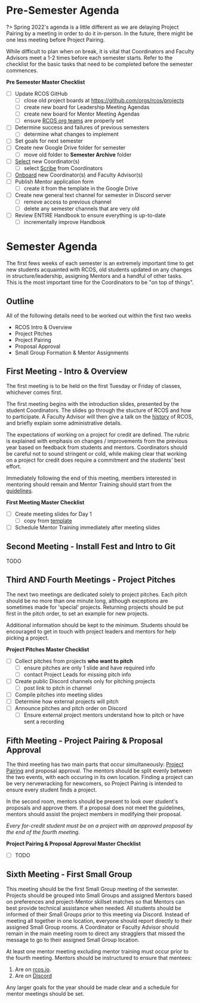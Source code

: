 <!-- Keep this page updated with each semester! If you don't the ghosts of Coordinators past will haunt you! Starting with me... _- Frank_ -->

# Pre-Semester Agenda

?> Spring 2022's agenda is a little different as we are delaying Project Pairing by a meeting in order to do it in-person. In the future, there might be one less meeting before Project Pairing.

While difficult to plan when on break, it is vital that Coordinators and Faculty Advisors meet a 1-2 times before each semester starts. Refer to the checklist for the basic tasks that need to be completed before the semester commences.

**Pre Semester Master Checklist**

- [ ] Update RCOS GitHub
  - [ ] close old project boards at <https://github.com/orgs/rcos/projects>
  - [ ] create new board for Leadership Meeting Agendas
  - [ ] create new board for Mentor Meeting Agendas
  - [ ] ensure [RCOS org teams](https://github.com/orgs/rcos/teams) are properly set
- [ ] Determine success and failures of previous semesters
  - [ ] determine what changes to implement
- [ ] Set goals for next semester
- [ ] Create new Google Drive folder for semester
  - [ ] move old folder to **Semester Archive** folder
- [ ] [Select](leadership/coordinators?id=selecting-new-coordinators) new Coordinator(s)
  - [ ] select [Scribe](leadership/notes?id=role-of-scribe) from Coordinators
- [ ] [Onboard](leadership/onboarding) new Coordinator(s) and Faculty Advisor(s)
- [ ] Publish Mentor application form
  - [ ] create it from the template in the Google Drive
- [ ] Create new general text channel for semester in Discord server
  - [ ] remove access to previous channel
  - [ ] delete any semester channels that are very old
- [ ] Review ENTIRE Handbook to ensure everything is up-to-date
  - [ ] incrementally improve Handbook

# Semester Agenda

The first fews weeks of each semester is an extremely important time to get new students acquainted with RCOS, old students updated on any changes in structure/leadership, assigning Mentors and a handful of other tasks. This is the most important time for the Coordinators to be "on top of things".

## Outline

All of the following details need to be worked out within the first two weeks

- RCOS Intro & Overview
- Project Pitches
- Project Pairing
- Proposal Approval
- Small Group Formation & Mentor Assignments

## First Meeting - Intro & Overview

The first meeting is to be held on the first Tuesday or Friday of classes, whichever comes first.

The first meeting begins with the introduction slides, presented by the student Coordinators. The slides go through the stucture of RCOS and how to participate. A Faculty Advisor will then give a talk on the [history](/overview/history) of RCOS, and briefly explain some administrative details.

The expectations of working on a project for credit are defined. The rubric is explained with emphasis on changes / improvements from the previous year based on feedback from students and mentors. Coordinators should be careful not to sound stringent or cold, while making clear that working on a project for credit does require a commitment and the students' best effort.

<!-- TODO: Return to after Spring 2022
After expectations are defined, students are reminded how to pitch their projects the following meeting. Pitch slides are collected by a Coordinator until 11:59PM the night before the second meeting.

Existing projects are reminded to submit proposals. Existing projects are asked to fill out a form expressing their Small Group mentor/technology preference.
-->

Immediately following the end of this meeting, members interested in mentoring should remain and Mentor Training should start from the [guidelines](mentoring/training).

**First Meeting Master Checklist**

- [ ] Create meeting slides for Day 1
  - [ ] copy from [template](https://docs.google.com/presentation/d/1aqTm8X3N4ZITOKqKQTNMmEdLUHe3V9IgORNm5kuBTPY/edit?usp=sharing)
- [ ] Schedule Mentor Training immediately after meeting slides

## Second Meeting - Install Fest and Intro to Git

TODO

## Third AND Fourth Meetings - Project Pitches

The next two meetings are dedicated solely to project pitches. Each pitch should be no more than one minute long, although exceptions are sometimes made for 'special' projects. Returning projects should be put first in the pitch order, to set an example for new projects.

Additional information should be kept to the minimum. Students should be encouraged to get in touch with project leaders and mentors for help picking a project.

**Project Pitches Master Checklist**

- [ ] Collect pitches from projects **who want to pitch**
  - [ ] ensure pitches are only 1 slide and have required info
  - [ ] contact Project Leads for missing pitch info
- [ ] Create public Discord channels only for pitching projects
  - [ ] post link to pitch in channel
- [ ] Compile pitches into meeting slides
- [ ] Determine how external projects will pitch
- [ ] Announce pitches and pitch order on Discord
  - [ ] Ensure external project mentors understand how to pitch or have sent a recording

## Fifth Meeting - Project Pairing & Proposal Approval

The third meeting has two main parts that occur simultaneously: [Project Pairing](membership/project_pairing) and proposal approval. The mentors should be split evenly between the two events, with each occuring in its own location. Finding a project can be very nervewracking for newcomers, so Project Pairing is intended to ensure every student finds a project.

<!-- TODO: what the heck do we mean by this section https://github.com/rcos/rcos-handbook/issues/146 -->

In the second room, mentors should be present to look over student's proposals and approve them. If a proposal does not meet the guidelines, mentors should assist the project members in modifying their proposal.

_Every for-credit student must be on a project with an approved proposal by the end of the fourth meeting._

**Project Pairing & Proposal Approval Master Checklist**

- [ ] TODO

## Sixth Meeting - First Small Group

This meeting should be the first Small Group meeting of the semester. Projects should be grouped into Small Groups and assigned Mentors based on preferences and project-Mentor skillset matches so that Mentors can best provide technical assistance when needed. All students should be informed of their Small Groups prior to this meeting via Discord. Instead of meeting all together in one location, everyone should report directly to their assigned Small Group rooms. A Coordinator or Faculty Advisor should remain in the main meeting room to direct any stragglers that missed the message to go to their assigned Small Group location.

At least one mentor meeting excluding mentor training must occur prior to the fourth meeting. Mentors should be instructured to ensure that mentees:

1. Are on [rcos.io](https://rcos.io).
2. Are on [Discord](https://rcos.io/register)

Any larger goals for the year should be made clear and a schedule for mentor meetings should be set.
